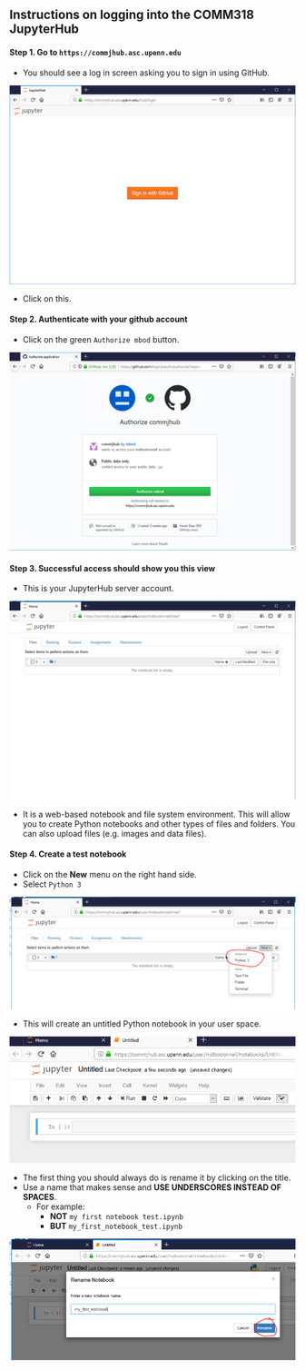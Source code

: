 ## Instructions on logging into the COMM318 JupyterHub


#### Step 1. Go to `https://commjhub.asc.upenn.edu`

* You should see a log in screen asking you to sign in using GitHub.

![](../img/jhub1.png)


* Click on this.

#### Step 2. Authenticate with your github account

* Click on the green `Authorize mbod` button.

![](../img/jhub2.png)


#### Step 3. Successful access should show you this view

* This is your JupyterHub server account.

![](../img/jhub3.png)

* It is a web-based notebook and file system environment. This will allow you to create Python notebooks and other types of files and folders. You can also upload files (e.g. images and data files).


#### Step 4. Create a test notebook

* Click on the __New__ menu on the right hand side.
* Select `Python 3`

![](../img/jhub4.png)

* This will create an untitled Python notebook in your user space.


![](../img/jhub5.png)

* The first thing you should always do is rename it by clicking on the title.
* Use a name that makes sense and **USE UNDERSCORES INSTEAD OF SPACES**.
    * For example:
        * __NOT__ `my first notebook test.ipynb`
        * __BUT__ `my_first_notebook_test.ipynb`
        

![](../img/jhub6.png)


